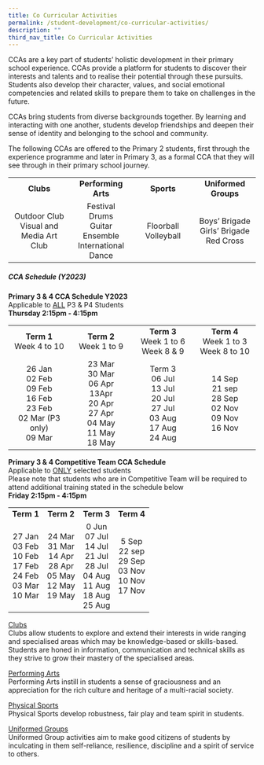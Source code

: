 ```yaml
---
title: Co Curricular Activities
permalink: /student-development/co-curricular-activities/
description: ""
third_nav_title: Co Curricular Activities
---
```

CCAs are a key part of students’ holistic development in their primary school experience. CCAs provide a platform for students to discover their interests and talents and to realise their potential through these pursuits. Students also develop their character, values, and social emotional competencies and related skills to prepare them to take on challenges in the future.

CCAs bring students from diverse backgrounds together. By learning and interacting with one another, students develop friendships and deepen their sense of identity and belonging to the school and community.
  
The following CCAs are offered to the Primary 2 students, first through the experience programme and later in Primary 3, as a formal CCA that they will see through in their primary school journey.

<table style="width:100%">
	<tbody><tr>
		<td width="25%" align="center"><b>Clubs</b></td>
		<td width="25%" align="center"><b>Performing Arts</b></td>
		<td width="25%" align="center"><b>Sports</b></td>
		<td width="25%" align="center"><b>Uniformed Groups</b></td>
	</tr>
	<tr>
		<td align="center">Outdoor Club<br>Visual and Media Art Club</td>
		<td align="center">Festival Drums<br>Guitar Ensemble<br>International Dance</td>
		<td align="center">Floorball<br>Volleyball</td>
		<td align="center">Boys’ Brigade<br>Girls’ Brigade<br>Red Cross</td>
	</tr>
</tbody></table>


##### CCA Schedule (Y2023)
<b>Primary 3 &amp; 4 CCA Schedule Y2023</b><br>
Applicable to <u>ALL</u> P3 &amp; P4 Students<br>
<b>Thursday 2:15pm - 4:15pm</b>
<table>
	<tbody><tr>
		<td width="25%" align="center"><b>Term 1</b><br>Week 4 to 10</td>
		<td width="25%" align="center"><b>Term 2</b><br>Week 1 to 9</td>
		<td width="25%" align="center"><b>Term 3</b><br>Week 1 to 6<br>Week 8 &amp; 9</td>
		<td width="25%" align="center"><b>Term 4</b><br>Week 1 to 3<br>Week 8 to 10</td>
	</tr>
	<tr>
		<td align="center">26 Jan<br>02 Feb<br>09 Feb<br>16 Feb<br>23 Feb<br>02 Mar (P3 only)<br>09 Mar</td>
		<td align="center">23 Mar<br>30 Mar<br>06 Apr<br>13Apr<br>20 Apr<br>27 Apr<br>04 May<br>11 May<br>18 May</td>
		<td align="center">Term 3<br> 06 Jul<br>13 Jul<br>20 Jul<br>27 Jul<br>03 Aug<br>17 Aug<br>24 Aug</td>
		<td align="center">14 Sep<br>21 sep<br>28 Sep<br>02 Nov<br>09 Nov<br>16 Nov</td>
	</tr>
</tbody></table>

<b>Primary 3 &amp; 4 Competitive Team CCA Schedule</b><br>
Applicable to <u>ONLY</u> selected students<br>
Please note that students who are in Competitive Team will be required to attend additional training stated in the schedule below<br>
<b>Friday 2:15pm - 4:15pm</b>
<table>
	<tbody><tr>
		<td align="center"><b>Term 1</b></td>
		<td align="center"><b>Term 2</b></td>
		<td align="center"><b>Term 3</b></td>
		<td align="center"><b>Term 4</b></td>
	</tr>
	<tr>
		<td align="center">27 Jan<br>03 Feb<br>10 Feb<br>17 Feb<br>24 Feb<br>03 Mar<br>10 Mar</td>
		<td align="center">24 Mar<br>31 Mar<br>14 Apr<br>28 Apr<br>05 May<br>12 May<br>19 May</td>
		<td align="center">0 Jun<br>07 Jul<br>14 Jul<br>21 Jul<br>28 Jul<br>04 Aug<br>11 Aug<br>18 Aug<br>25 Aug</td>
		<td align="center">5 Sep<br>22 sep<br>29 Sep<br>03 Nov<br>10 Nov<br>17 Nov </td>
	</tr>
</tbody></table>

[Clubs](https://moe-valourpri-staging.netlify.app/student-development/co-curricular-activities/clubs) <br>
Clubs allow students to explore and extend their interests in wide ranging and specialised areas which may be knowledge-based or skills-based. Students are honed in information, communication and technical skills as they strive to grow their mastery of the specialised areas.

[Performing Arts](https://moe-valourpri-staging.netlify.app/student-development/co-curricular-activities/performing-arts) <br>
Performing Arts instill in students a sense of graciousness and an appreciation for the rich culture and heritage of a multi-racial society.

[Physical Sports](https://moe-valourpri-staging.netlify.app/student-development/co-curricular-activities/physical-sports) <br>
Physical Sports develop robustness, fair play and team spirit in students.

[Uniformed Groups](https://moe-valourpri-staging.netlify.app/student-development/co-curricular-activities/uniformed-groups) <br>
Uniformed Group activities aim to make good citizens of students by inculcating in them self-reliance, resilience, discipline and a spirit of service to others.